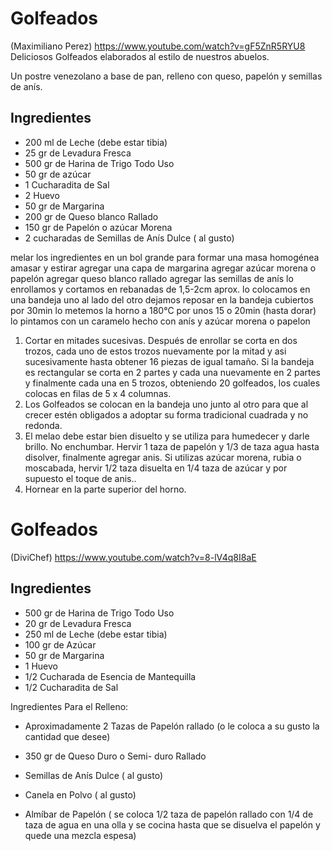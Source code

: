 # Golfeados
(Maximiliano Perez)
https://www.youtube.com/watch?v=gF5ZnR5RYU8
Deliciosos Golfeados elaborados al estilo de nuestros abuelos. 

Un postre venezolano a base de pan,
          relleno con queso, papelón y semillas de anís.

## Ingredientes

- 200 ml de Leche (debe estar tibia)
- 25 gr de Levadura Fresca
- 500 gr de Harina de Trigo Todo Uso
- 50 gr de azúcar
- 1 Cucharadita de Sal
- 2 Huevo
- 50 gr de Margarina
- 200 gr de Queso blanco Rallado
- 150 gr de Papelón o azúcar Morena
- 2 cucharadas de Semillas de Anís Dulce ( al gusto)

melar los ingredientes en un bol grande para formar una masa homogénea
amasar y estirar
agregar una capa de margarina
agregar azúcar morena o papelón
agregar queso blanco rallado
agregar las semillas de anís
lo enrollamos y cortamos en rebanadas de 1,5-2cm aprox.
lo colocamos en una bandeja uno al lado del otro
dejamos reposar en la bandeja cubiertos por 30min
lo metemos la horno a 180°C por unos 15 o 20min (hasta dorar)
lo pintamos con un caramelo hecho con anís y azúcar morena o papelon

1) Cortar en mitades sucesivas.
Después de enrollar se corta en dos trozos, cada uno de estos trozos nuevamente por la mitad y asi sucesivamente hasta obtener 16 piezas de igual tamaño. Si la bandeja es rectangular se corta en 2 partes y cada una nuevamente en 2 partes y finalmente cada una en 5 trozos, obteniendo 20 golfeados, los cuales colocas en filas de 5 x 4 columnas.
2) Los Golfeados se colocan en la bandeja uno junto al otro para que al crecer estén obligados a adoptar su forma tradicional cuadrada y no redonda.
3) El melao debe estar bien disuelto y se utiliza para humedecer y darle brillo. No enchumbar.
Hervir 1 taza de papelón y 1/3 de taza agua hasta disolver, finalmente agregar anis. Si utilizas azúcar morena, rubia o moscabada, hervir 1/2 taza disuelta en 1/4 taza de azúcar y por supuesto el toque de anis..
4) Hornear en la parte superior del horno.


# Golfeados
(DiviChef)
https://www.youtube.com/watch?v=8-lV4q8I8aE

## Ingredientes
- 500 gr de Harina de Trigo Todo Uso
- 20 gr de Levadura Fresca
- 250 ml de Leche (debe estar tibia)
- 100 gr de Azúcar
- 50 gr de Margarina
- 1 Huevo
- 1/2 Cucharada de Esencia de Mantequilla
- 1/2 Cucharadita de Sal

Ingredientes Para el Relleno:
- Aproximadamente 2 Tazas de Papelón rallado (o le coloca a su gusto la cantidad que desee)

- 350 gr de Queso Duro o Semi- duro Rallado

-  Semillas de Anís Dulce ( al gusto)

- Canela en Polvo ( al gusto)

- Almíbar de Papelón ( se coloca 1/2 taza de papelón rallado con 1/4 de taza de agua en una olla y se cocina hasta que se disuelva el papelón y quede una mezcla espesa)

